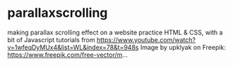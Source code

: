 # parallaxscrolling

making parallax scrolling effect on a website
practice HTML & CSS, with a bit of Javascript
tutorials from https://www.youtube.com/watch?v=1wfeqDyMUx4&list=WL&index=78&t=948s
Image by upklyak on Freepik: https://www.freepik.com/free-vector/m...